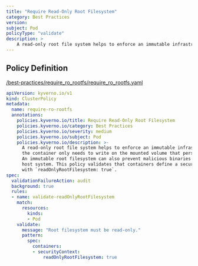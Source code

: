 ```yaml
---
title: "Require Read-Only Root Filesystem"
category: Best Practices
version: 
subject: Pod
policyType: "validate"
description: >
    A read-only root file system helps to enforce an immutable infrastructure strategy; the container only needs to write on the mounted volume that persists the state. An immutable root filesystem can also prevent malicious binaries from writing to the host system. This policy validates that containers define a securityContext with `readOnlyRootFilesystem: true`.
---
```


## Policy Definition
<a href="https://github.com/kyverno/policies/raw/release-1.6//best-practices/require_ro_rootfs/require_ro_rootfs.yaml" target="-blank">/best-practices/require_ro_rootfs/require_ro_rootfs.yaml</a>

```yaml
apiVersion: kyverno.io/v1
kind: ClusterPolicy
metadata:
  name: require-ro-rootfs
  annotations:
    policies.kyverno.io/title: Require Read-Only Root Filesystem
    policies.kyverno.io/category: Best Practices
    policies.kyverno.io/severity: medium
    policies.kyverno.io/subject: Pod
    policies.kyverno.io/description: >-
      A read-only root file system helps to enforce an immutable infrastructure strategy;
      the container only needs to write on the mounted volume that persists the state.
      An immutable root filesystem can also prevent malicious binaries from writing to the
      host system. This policy validates that containers define a securityContext
      with `readOnlyRootFilesystem: true`.
spec:
  validationFailureAction: audit
  background: true
  rules:
  - name: validate-readOnlyRootFilesystem
    match:
      resources:
        kinds:
        - Pod
    validate:
      message: "Root filesystem must be read-only."
      pattern:
        spec:
          containers:
          - securityContext:
              readOnlyRootFilesystem: true
```
